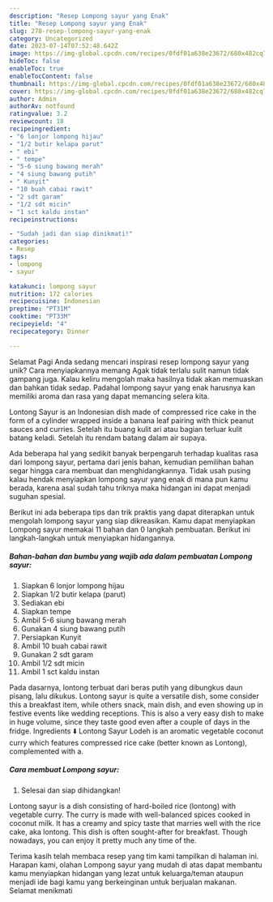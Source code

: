 ```yaml
---
description: "Resep Lompong sayur yang Enak"
title: "Resep Lompong sayur yang Enak"
slug: 278-resep-lompong-sayur-yang-enak
category: Uncategorized
date: 2023-07-14T07:52:48.642Z
image: https://img-global.cpcdn.com/recipes/0fdf01a638e23672/680x482cq70/lompong-sayur-foto-resep-utama.jpg
hideToc: false
enableToc: true
enableTocContent: false
thumbnail: https://img-global.cpcdn.com/recipes/0fdf01a638e23672/680x482cq70/lompong-sayur-foto-resep-utama.jpg
cover: https://img-global.cpcdn.com/recipes/0fdf01a638e23672/680x482cq70/lompong-sayur-foto-resep-utama.jpg
author: Admin
authorAv: notfound
ratingvalue: 3.2
reviewcount: 18
recipeingredient:
- "6 lonjor lompong hijau"
- "1/2 butir kelapa parut"
- " ebi"
- " tempe"
- "5-6 siung bawang merah"
- "4 siung bawang putih"
- " Kunyit"
- "10 buah cabai rawit"
- "2 sdt garam"
- "1/2 sdt micin"
- "1 sct kaldu instan"
recipeinstructions:

- "Sudah jadi dan siap dinikmati!"
categories:
- Resep
tags:
- lompong
- sayur

katakunci: lompong sayur 
nutrition: 172 calories
recipecuisine: Indonesian
preptime: "PT31M"
cooktime: "PT33M"
recipeyield: "4"
recipecategory: Dinner

---
```



Selamat Pagi Anda sedang mencari inspirasi resep lompong sayur yang unik? Cara menyiapkannya memang Agak tidak terlalu sulit namun tidak gampang juga. Kalau keliru mengolah maka hasilnya tidak akan memuaskan dan bahkan tidak sedap. Padahal lompong sayur yang enak harusnya kan memiliki aroma dan rasa yang dapat memancing selera kita.


Lontong Sayur is an Indonesian dish made of compressed rice cake in the form of a cylinder wrapped inside a banana leaf pairing with thick peanut sauces and curries. Setelah itu buang kulit ari atau bagian terluar kulit batang keladi. Setelah itu rendam batang dalam air supaya.

Ada beberapa hal yang sedikit banyak berpengaruh terhadap kualitas rasa dari lompong sayur, pertama dari jenis bahan, kemudian pemilihan bahan segar hingga cara membuat dan menghidangkannya. Tidak usah pusing kalau hendak menyiapkan lompong sayur yang enak di mana pun kamu berada, karena asal sudah tahu triknya maka hidangan ini dapat menjadi suguhan spesial.


Berikut ini ada beberapa tips dan trik praktis yang dapat diterapkan untuk mengolah lompong sayur yang siap dikreasikan. Kamu dapat menyiapkan Lompong sayur memakai 11 bahan dan 0 langkah pembuatan. Berikut ini langkah-langkah untuk menyiapkan hidangannya.

<!--inarticleads1-->

##### Bahan-bahan dan bumbu yang wajib ada dalam pembuatan Lompong sayur:

1. Siapkan 6 lonjor lompong hijau
1. Siapkan 1/2 butir kelapa (parut)
1. Sediakan  ebi
1. Siapkan  tempe
1. Ambil 5-6 siung bawang merah
1. Gunakan 4 siung bawang putih
1. Persiapkan  Kunyit
1. Ambil 10 buah cabai rawit
1. Gunakan 2 sdt garam
1. Ambil 1/2 sdt micin
1. Ambil 1 sct kaldu instan


Pada dasarnya, lontong terbuat dari beras putih yang dibungkus daun pisang, lalu dikukus. Lontong sayur is quite a versatile dish, some consider this a breakfast item, while others snack, main dish, and even showing up in festive events like wedding receptions. This is also a very easy dish to make in huge volume, since they taste good even after a couple of days in the fridge. Ingredients ⬇️ Lontong Sayur Lodeh is an aromatic vegetable coconut curry which features compressed rice cake (better known as Lontong), complemented with a. 

<!--inarticleads2-->

##### Cara membuat Lompong sayur:


1. Selesai dan siap dihidangkan!

Lontong sayur is a dish consisting of hard-boiled rice (lontong) with vegetable curry. The curry is made with well-balanced spices cooked in coconut milk. It has a creamy and spicy taste that marries well with the rice cake, aka lontong. This dish is often sought-after for breakfast. Though nowadays, you can enjoy it pretty much any time of the. 

Terima kasih telah membaca resep yang tim kami tampilkan di halaman ini. Harapan kami, olahan Lompong sayur yang mudah di atas dapat membantu kamu menyiapkan hidangan yang lezat untuk keluarga/teman ataupun menjadi ide bagi kamu yang berkeinginan untuk berjualan makanan. Selamat menikmati
